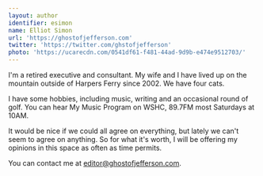 ```yaml
---
layout: author
identifier: esimon
name: Elliot Simon
url: 'https://ghostofjefferson.com'
twitter: 'https://twitter.com/ghstofjefferson'
photo: 'https://ucarecdn.com/0541df61-f481-44ad-9d9b-e474e9512703/'
---
```

I'm a retired executive and consultant.  My wife and I have lived up on the mountain outside of Harpers Ferry since 2002.  We have four cats.  

I have some hobbies, including music, writing and an occasional round of golf.  You can hear My Music Program on WSHC, 89.7FM most Saturdays at
10AM.  

It would be nice if we could all agree on everything, but lately we can't seem to agree on anything.  So for what it's worth, I will be offering my opinions in this space as often as time permits.  


You can contact me at <a href="mailto:editor@ghostofjefferson.com">editor@ghostofjefferson.com</a>.
